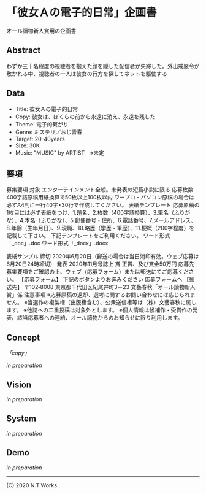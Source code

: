 # 「彼女Ａの電子的日常」企画書

オール讀物新人賞用の企画書

## Abstract

わずか三十名程度の視聴者を抱えた顔を隠した配信者が失踪した。外出戒厳令が敷かれる中、視聴者の一人は彼女の行方を探してネットを駆使する

## Data

- Title: 彼女Ａの電子的日常
- Copy: 彼女は、ぼくらの前から永遠に消え、永遠を残した
- Theme: 電子的繋がり
- Genre: ミステリ／おじ青春
- Target: 20-40years
- Size: 30K
- Music: "MUSIC" by ARTIST　※未定

## 要項

募集要項
対象
エンターテインメント全般。未発表の短篇小説に限る
応募枚数
400字詰原稿用紙換算で50枚以上100枚以内
ワープロ・パソコン原稿の場合は必ずA4判に一行40字×30行で作成してください。
表紙テンプレート
応募原稿の1枚目には必ず表紙をつけ、1.題名、2.枚数（400字詰換算）、3.筆名（ふりがな）、4.本名（ふりがな）、5.郵便番号・住所、6.電話番号、7.メールアドレス、8.年齢（生年月日）、9.現職、10.略歴（学歴・筆歴）、11.梗概（200字程度）を記載して下さい。
下記テンプレートをご利用ください。
ワード形式「_doc」.doc
ワード形式「_docx」.docx

表紙サンプル
締切
2020年6月20日（郵送の場合は当日消印有効。ウェブ応募は6月20日24時締切）
発表
2020年11月号誌上
賞
正賞、及び賞金50万円
応募先
募集要項をご確認の上、ウェブ（応募フォーム）または郵送にてご応募ください。
【応募フォーム】
下記のボタンよりお進みください
応募フォームへ
【郵送先】
〒102‐8008 東京都千代田区紀尾井町3－23
文藝春秋「オール讀物新人賞」係
注意事項
※応募原稿の返却、選考に関するお問い合わせには応じられません。
※当選作の複製権（出版権含む）、公衆送信権等は（株）文藝春秋に属します。
※他誌への二重投稿は対象外とします。
※個人情報は候補作・受賞作の発表、該当応募者への連絡、オール讀物からのお知らせに限り利用します。

## Concept

_「copy」_

_in preparation_

## Vision

_in preparation_

## System

_in preparation_

## Demo

_in preparation_

---
(C) 2020 N.T.Works
